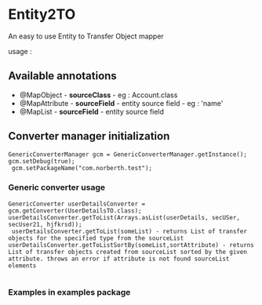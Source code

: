 # Entity2TO

An easy to use Entity to Transfer Object mapper


usage : 

<h2>Available annotations </h2>
<ul>
<li> @MapObject - <b>sourceClass</b> - eg : Account.class</li>
<li> @MapAttribute - <b>sourceField</b> - entity source field - eg : 'name'</li>
        <li> @MapList - <b>sourceField</b>  - entity source field </li>
</ul>

<h2>Converter manager initialization</h2>
        <code>GenericConverterManager gcm = GenericConverterManager.getInstance();</code><br/>
        <code>gcm.setDebug(true);</code><br/>
        <code> gcm.setPackageName("com.norberth.test"); </code><br/>

<h3> Generic converter usage </h3>
       <code>GenericConverter userDetailsConverter = gcm.getConverter(UserDetailsTO.class);</code><br/>
       <code>userDetailsConverter.getToList(Arrays.asList(userDetails, secUSer, secUser21, hjfkrsd));</code><br/>
       <code> <span>userDetailsConverter.getToList(someList) - returns List of transfer objects for the specified type from the sourceList </span></code><br/>
        <code><span>userDetailsConverter.getToListSortBy(someList,sortAttribute) - returns List of transfer objects created from sourceList sorted by the given attribute. throws an error if attribute is not found sourceList elements </span>
        </code><br/>
</code>

<h3>Examples in examples package</h3>
